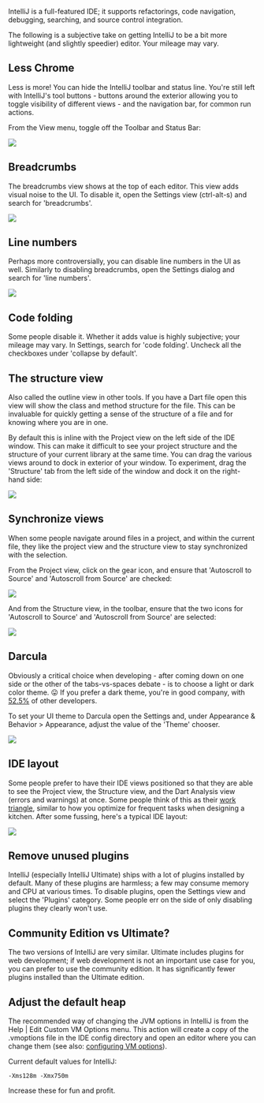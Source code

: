 IntelliJ is a full-featured IDE; it supports refactorings, code navigation, debugging, searching, and source control integration.

The following is a subjective take on getting IntelliJ to be a bit more lightweight (and slightly speedier) editor. Your mileage may vary.

## Less Chrome

Less is more! You can hide the IntelliJ toolbar and status line. You're still left with IntelliJ's tool buttons - buttons around the exterior allowing you to toggle visibility of different views - and the navigation bar, for common run actions.

From the View menu, toggle off the Toolbar and Status Bar:

![](http://i.imgur.com/54choqz.png)

## Breadcrumbs

The breadcrumbs view shows at the top of each editor. This view adds visual noise to the UI. To disable it, open the Settings view (ctrl-alt-s) and search for 'breadcrumbs'.

![](http://i.imgur.com/Wkdskls.png)

## Line numbers

Perhaps more controversially, you can disable line numbers in the UI as well. Similarly to disabling breadcrumbs, open the Settings dialog and search for 'line numbers'.

![](http://i.imgur.com/PDa6qtZ.png)

## Code folding

Some people disable it. Whether it adds value is highly subjective; your mileage may vary. In Settings, search for 'code folding'. Uncheck all the checkboxes under 'collapse by default'.

## The structure view

Also called the outline view in other tools. If you have a Dart file open this view will show the class and method structure for the file. This can be invaluable for quickly getting a sense of the structure of a file and for knowing where you are in one.

By default this is inline with the Project view on the left side of the IDE window. This can make it difficult to see your project structure and the structure of your current library at the same time. You can drag the various views around to dock in exterior of your window. To experiment, drag the 'Structure' tab from the left side of the window and dock it on the right-hand side:

![](blob:http://imgur.com/2b8659c2-a529-400c-ba56-4008e2e84cf9)

## Synchronize views

When some people navigate around files in a project, and within the current file, they like the project view and the structure view to stay synchronized with the selection.

From the Project view, click on the gear icon, and ensure that 'Autoscroll to Source' and 'Autoscroll from Source' are checked:

![](http://i.imgur.com/LuHDNxY.png)

And from the Structure view, in the toolbar, ensure that the two icons for 'Autoscroll to Source' and 'Autoscroll from Source' are selected:

![](http://i.imgur.com/SFj4Q2l.png)

## Darcula

Obviously a critical choice when developing - after coming down on one side or the other of the tabs-vs-spaces debate - is to choose a light or dark color theme. 😛  If you prefer a dark theme, you're in good company, with [52.5%](http://stackoverflow.com/research/developer-survey-2015#tech-ide) of other developers.

To set your UI theme to Darcula open the Settings and, under Appearance & Behavior > Appearance, adjust the value of the 'Theme' chooser.

![](http://i.imgur.com/3t0PgJ2.png)

## IDE layout

Some people prefer to have their IDE views positioned so that they are able to see the Project view, the Structure view, and the Dart Analysis view (errors and warnings) at once. Some people think of this as their 
[work triangle](https://en.wikipedia.org/wiki/Kitchen_work_triangle),
similar to how you optimize for frequent tasks when designing a kitchen. After some fussing, here's a typical IDE layout:

![](http://i.imgur.com/b3CFeh0.png)

## Remove unused plugins

IntelliJ (especially IntelliJ Ultimate) ships with a lot of plugins installed by default. Many of these plugins are harmless; a few may consume memory and CPU at various times. To disable plugins, open the Settings view and select the 'Plugins' category. Some people err on the side of only disabling plugins they clearly won't use.

## Community Edition vs Ultimate?

The two versions of IntelliJ are very similar. Ultimate includes plugins for web development; if web development is not an important use case for you, you can prefer to use the community edition. It has significantly fewer plugins installed than the Ultimate edition.

## Adjust the default heap

The recommended way of changing the JVM options in IntelliJ is from the Help | Edit Custom VM Options menu. This action will create a copy of the .vmoptions file in the IDE config directory and open an editor where you can change them (see also: 
[configuring VM options](https://intellij-support.jetbrains.com/hc/en-us/articles/206544869-Configuring-JVM-options-and-platform-properties)).

Current default values for IntelliJ:

`-Xms128m -Xmx750m`

Increase these for fun and profit.